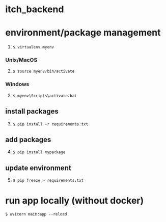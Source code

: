 # itch_backend

# environment/package management

1. <code>\$ virtualenv myenv </code>

### Unix/MacOS

2. <code>\$ source myenv/bin/activate</code>

### Windows

2. <code>\$ myenv\Scripts\activate.bat</code>

## install packages

3. <code>\$ pip install -r requirements.txt</code>

## add packages

4. <code>\$ pip install mypackage</code>

## update environment

5. <code>\$ pip freeze > requirements.txt</code>

# run app locally (without docker)

<code>\$ uvicorn main:app --reload</code>
